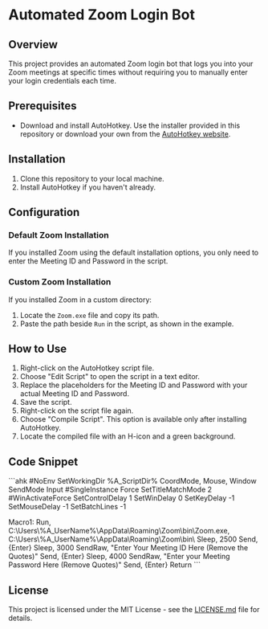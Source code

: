 # Automated Zoom Login Bot

## Overview
This project provides an automated Zoom login bot that logs you into your Zoom meetings at specific times without requiring you to manually enter your login credentials each time.

## Prerequisites
- Download and install AutoHotkey. Use the installer provided in this repository or download your own from the [AutoHotkey website](https://www.autohotkey.com/).

## Installation
1. Clone this repository to your local machine.
2. Install AutoHotkey if you haven't already.

## Configuration
### Default Zoom Installation
If you installed Zoom using the default installation options, you only need to enter the Meeting ID and Password in the script.

### Custom Zoom Installation
If you installed Zoom in a custom directory:
1. Locate the `Zoom.exe` file and copy its path.
2. Paste the path beside `Run` in the script, as shown in the example.

## How to Use
1. Right-click on the AutoHotkey script file.
2. Choose "Edit Script" to open the script in a text editor.
3. Replace the placeholders for the Meeting ID and Password with your actual Meeting ID and Password.
4. Save the script.
5. Right-click on the script file again.
6. Choose "Compile Script". This option is available only after installing AutoHotkey.
7. Locate the compiled file with an H-icon and a green background.

## Code Snippet
\`\`\`ahk
#NoEnv
SetWorkingDir %A_ScriptDir%
CoordMode, Mouse, Window
SendMode Input
#SingleInstance Force
SetTitleMatchMode 2
#WinActivateForce
SetControlDelay 1
SetWinDelay 0
SetKeyDelay -1
SetMouseDelay -1
SetBatchLines -1

Macro1:
Run, C:\\Users\\%A_UserName%\\AppData\\Roaming\\Zoom\\bin\\Zoom.exe, C:\\Users\\%A_UserName%\\AppData\\Roaming\\Zoom\\bin\\
Sleep, 2500
Send, {Enter}
Sleep, 3000
SendRaw, "Enter Your Meeting ID Here (Remove the Quotes)"
Send, {Enter}
Sleep, 4000
SendRaw, "Enter your Meeting Password Here (Remove Quotes)"
Send, {Enter}
Return
\`\`\`

## License
This project is licensed under the MIT License - see the [LICENSE.md](LICENSE.md) file for details.

